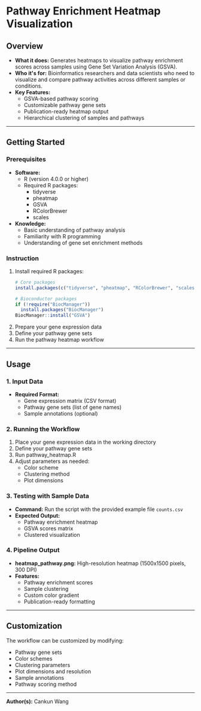 # Pathway Enrichment Heatmap Visualization

## Overview

- **What it does:** Generates heatmaps to visualize pathway enrichment scores across samples using Gene Set Variation Analysis (GSVA).
- **Who it's for:** Bioinformatics researchers and data scientists who need to visualize and compare pathway activities across different samples or conditions.
- **Key Features:**
  - GSVA-based pathway scoring
  - Customizable pathway gene sets
  - Publication-ready heatmap output
  - Hierarchical clustering of samples and pathways

---

## Getting Started

### Prerequisites

- **Software:** 
  - R (version 4.0.0 or higher)
  - Required R packages: 
    - tidyverse
    - pheatmap
    - GSVA
    - RColorBrewer
    - scales
- **Knowledge:** 
  - Basic understanding of pathway analysis
  - Familiarity with R programming
  - Understanding of gene set enrichment methods

### Instruction

1. Install required R packages:
   ```R
   # Core packages
   install.packages(c("tidyverse", "pheatmap", "RColorBrewer", "scales"))
   
   # Bioconductor packages
   if (!require("BiocManager"))
     install.packages("BiocManager")
   BiocManager::install("GSVA")
   ```
2. Prepare your gene expression data
3. Define your pathway gene sets
4. Run the pathway heatmap workflow

---

## Usage

### 1. Input Data

- **Required Format:** 
  - Gene expression matrix (CSV format)
  - Pathway gene sets (list of gene names)
  - Sample annotations (optional)

### 2. Running the Workflow

1. Place your gene expression data in the working directory
2. Define your pathway gene sets
3. Run pathway_heatmap.R
4. Adjust parameters as needed:
   - Color scheme
   - Clustering method
   - Plot dimensions

### 3. Testing with Sample Data

- **Command:** Run the script with the provided example file `counts.csv`
- **Expected Output:** 
  - Pathway enrichment heatmap
  - GSVA scores matrix
  - Clustered visualization

### 4. Pipeline Output

- **heatmap_pathway.png:** High-resolution heatmap (1500x1500 pixels, 300 DPI)
- **Features:**
  - Pathway enrichment scores
  - Sample clustering
  - Custom color gradient
  - Publication-ready formatting

---

## Customization

The workflow can be customized by modifying:
- Pathway gene sets
- Color schemes
- Clustering parameters
- Plot dimensions and resolution
- Sample annotations
- Pathway scoring method

---

**Author(s):** Cankun Wang
